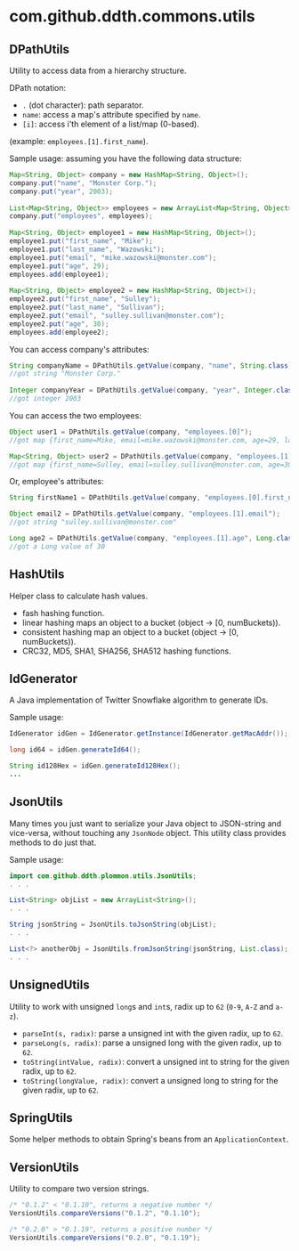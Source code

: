com.github.ddth.commons.utils
=============================

DPathUtils
----------

Utility to access data from a hierarchy structure.

DPath notation:

* `.` (dot character): path separator.
* `name`: access a map's attribute specified by `name`.
* `[i]`: access i'th element of a list/map (0-based).

(example: `employees.[1].first_name`).

Sample usage: assuming you have the following data structure:

```java
Map<String, Object> company = new HashMap<String, Object>();
company.put("name", "Monster Corp.");
company.put("year", 2003);
 
List<Map<String, Object>> employees = new ArrayList<Map<String, Object>>();
company.put("employees", employees);
 
Map<String, Object> employee1 = new HashMap<String, Object>();
employee1.put("first_name", "Mike");
employee1.put("last_name", "Wazowski");
employee1.put("email", "mike.wazowski@monster.com");
employee1.put("age", 29);
employees.add(employee1);
 
Map<String, Object> employee2 = new HashMap<String, Object>();
employee2.put("first_name", "Sulley");
employee2.put("last_name", "Sullivan");
employee2.put("email", "sulley.sullivan@monster.com");
employee2.put("age", 30);
employees.add(employee2);
```

You can access company's attributes:

```java
String companyName = DPathUtils.getValue(company, "name", String.class);
//got string "Monster Corp."
 
Integer companyYear = DPathUtils.getValue(company, "year", Integer.class);
//got integer 2003 
```

You can access the two employees:

```java
Object user1 = DPathUtils.getValue(company, "employees.[0]");
//got map {first_name=Mike, email=mike.wazowski@monster.com, age=29, last_name=Wazowski}

Map<String, Object> user2 = DPathUtils.getValue(company, "employees.[1]", Map.class);
//got map {first_name=Sulley, email=sulley.sullivan@monster.com, age=30, last_name=Sullivan}
```

Or, employee's attributes:

```java
String firstName1 = DPathUtils.getValue(company, "employees.[0].first_name", String.class);

Object email2 = DPathUtils.getValue(company, "employees.[1].email");
//got string "sulley.sullivan@monster.com"

Long age2 = DPathUtils.getValue(company, "employees.[1].age", Long.class);
//got a Long value of 30
```


HashUtils
---------

Helper class to calculate hash values.

* fash hashing function.
* linear hashing maps an object to a bucket (object -> [0, numBuckets)).
* consistent hashing map an object to a bucket (object -> [0, numBuckets)).
* CRC32, MD5, SHA1, SHA256, SHA512 hashing functions.


IdGenerator
-----------

A Java implementation of Twitter Snowflake algorithm to generate IDs.

Sample usage:

```java
IdGenerator idGen = IdGenerator.getInstance(IdGenerator.getMacAddr());

long id64 = idGen.generateId64();

String id128Hex = idGen.generateId128Hex();
...
```


JsonUtils
---------

Many times you just want to serialize your Java object to JSON-string and vice-versa, without touching any `JsonNode` object. This utility class provides methods to do just that.

Sample usage:

```java
import com.github.ddth.plommon.utils.JsonUtils;
. . .

List<String> objList = new ArrayList<String>();
. . .

String jsonString = JsonUtils.toJsonString(objList);
. . .

List<?> anotherObj = JsonUtils.fromJsonString(jsonString, List.class);
. . .
```


UnsignedUtils
-------------

Utility to work with unsigned `long`s and `int`s, radix up to `62` (`0-9`, `A-Z` and `a-z`).

* `parseInt(s, radix)`: parse a unsigned int with the given radix, up to `62`.
* `parseLong(s, radix)`: parse a unsigned long with the given radix, up to `62`.
* `toString(intValue, radix)`: convert a unsigned int to string for the given radix, up to `62`.
* `toString(longValue, radix)`: convert a unsigned long to string for the given radix, up to `62`.

SpringUtils
-----------

Some helper methods to obtain Spring's beans from an `ApplicationContext`.


VersionUtils
------------

Utility to compare two version strings.

```java
/* "0.1.2" < "0.1.10", returns a negative number */
VersionUtils.compareVersions("0.1.2", "0.1.10");

/* "0.2.0" > "0.1.19", returns a positive number */
VersionUtils.compareVersions("0.2.0", "0.1.19");
```
